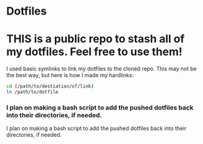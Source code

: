 # Dotfiles

# THIS is a public repo to stash all of my dotfiles. Feel free to use them!
I used basic symlinks to link my dotfiles to the cloned repo.
This may not be the best way, but here is how I made my hardlinks:
```bash
cd (/path/to/destiation/of/link)
ln /path/to/dotfile
```
### I plan on making a bash script to add the pushed dotfiles back into their directories, if needed.


I plan on making a bash script to add the pushed dotfiles back into their directories, if needed.
